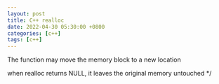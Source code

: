 ```yaml
---
layout: post
title: C++ realloc
date: 2022-04-30 05:30:00 +0800
categories: [c++]
tags: [c++]
---
```

The function may move the memory block to a new location

when realloc returns NULL, it leaves the original memory untouched */